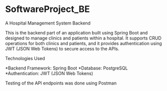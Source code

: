 # SoftwareProject_BE

A Hospital Management System Backend

This is the backend part of an application built using Spring Boot and designed to manage clinics and patients within a hospital. 
It supports CRUD operations for both clinics and patients, and it provides authentication using JWT (JSON Web Tokens) to secure access to the APIs.

Technologies Used

*Backend Framework: Spring Boot
*Database: PostgreSQL
*Authentication: JWT (JSON Web Tokens)

Testing of the API endpoints was done using Postman

